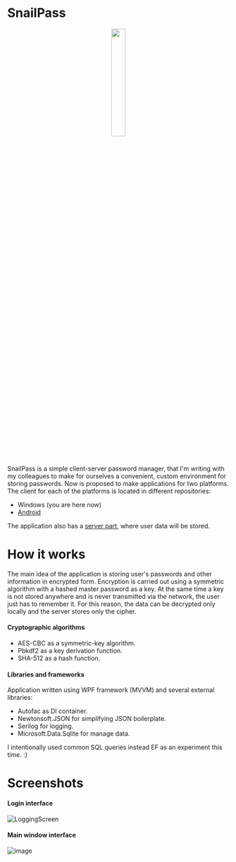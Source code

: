 # SnailPass
<p align="center">
  <img src="https://user-images.githubusercontent.com/95579070/223737062-93cc4505-c52e-40bb-bee7-b822bd6cabb7.svg" width=25% height=25%>
</p>

SnailPass is a simple client-server password manager, that I'm writing with my colleagues to make for ourselves a convenient, custom environment for storing passwords.
Now is proposed to make applications for two platforms. The client for each of the platforms is located in different repositories:
- Windows (you are here now)
- [Android](https://github.com/IlyaYDen/SnailPasswordManager)
<!-- -->
The application also has a [server part](https://github.com/rebmanop/SnailPass-REST-API), where user data will be stored.

# How it works
The main idea of the application is storing user's passwords and other information in encrypted form. Encryption is carried out using a symmetric algorithm with a hashed master password as a key. At the same time a key is not stored anywhere and is never transmitted via the network, the user just has to remember it. For this reason, the data can be decrypted only locally and the server stores only the cipher.
#### Cryptographic algorithms
- AES-CBC as a symmetric-key algorithm.
- Pbkdf2 as a key derivation function.
- SHA-512 as a hash function.
#### Libraries and frameworks
Application written using WPF framework (MVVM) and several external libraries:
- Autofac as DI container.
- Newtonsoft.JSON for simplifying JSON boilerplate.
- Serilog for logging.
- Microsoft.Data.Sqlite for manage data.
<!-- -->
I intentionally used common SQL queries instead EF as an experiment this time. :)

# Screenshots
#### Login interface
![LoggingScreen](https://user-images.githubusercontent.com/95579070/204347287-8c84d3cf-d271-40c8-aab5-f13a84e7530d.png)
#### Main window interface
![image](https://user-images.githubusercontent.com/95579070/217944712-53c77519-634a-4cb5-b10c-dcf5b23058d2.png)
